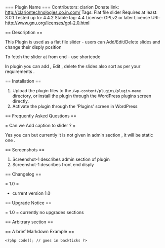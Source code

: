 === Plugin Name ===
Contributors: clarion
Donate link: http://clariontechnologies.co.in.com/
Tags: Flat file slider
Requires at least: 3.0.1
Tested up to: 4.4.2
Stable tag: 4.4
License: GPLv2 or later
License URI: http://www.gnu.org/licenses/gpl-2.0.html

== Description ==

 This Plugin is used as a flat file slider - users can Add/Edit/Delete slides and change their disply position 
 
 To fetch the slider at from end - use shortcode <?php echo do_shortcode('[flat-slider]');?>
 
 In plugin you can add , Edit , delete the slides also sort as per your requirements .
   

== Installation ==


1. Upload the plugin files to the `/wp-content/plugins/plugin-name` directory, or install the plugin through the WordPress plugins screen directly.
2. Activate the plugin through the 'Plugins' screen in WordPress

== Frequently Asked Questions ==

= Can  we Add caption to slider ? =

Yes you can but currently it is not given in admin section , it will be static one .


== Screenshots ==

1. Screenshot-1 describes admin section of plugin 
2. Screenshot-1 describes front end disply

== Changelog ==

= 1.0 =
* current version 1.0 


== Upgrade Notice ==

= 1.0 =
currently no upgrades sections

== Arbitrary section ==



== A brief Markdown Example ==


`<?php code(); // goes in backticks ?>`
